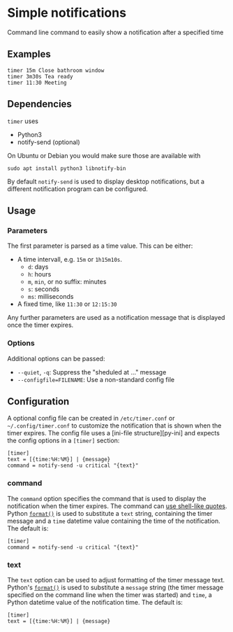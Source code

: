 # Simple notifications

Command line command to easily show a notification after a specified time

## Examples

    timer 15m Close bathroom window
    timer 3m30s Tea ready
    timer 11:30 Meeting

## Dependencies

`timer` uses

- Python3
- notify-send (optional)

On Ubuntu or Debian you would make sure those are available with

    sudo apt install python3 libnotify-bin

By default `notify-send` is used to display desktop notifications, but a
different notification program can be configured.

## Usage

### Parameters

The first parameter is parsed as a time value. This can be either:

- A time intervall, e.g. `15m` or `1h15m10s`.
  - `d`: days
  - `h`: hours
  - `m`, `min`, or no suffix: minutes
  - `s`: seconds
  - `ms`: milliseconds
- A fixed time, like `11:30` or `12:15:30`

Any further parameters are used as a notification message that is displayed once
the timer expires.

### Options

Additional options can be passed:

- `--quiet`, `-q`: Suppress the "sheduled at ..." message
- `--configfile=FILENAME`: Use a non-standard config file

## Configuration

A optional config file can be created in `/etc/timer.conf` or `~/.config/timer.conf`
to customize the notification that is shown when the timer expires. The config file
uses a [ini-file structure][py-ini] and expects the config options in a `[timer]`
section:
 
    [timer]
    text = [{time:%H:%M}] | {message}
    command = notify-send -u critical "{text}"

### command

The `command` option specifies the command that is used to display the
notification when the timer expires. The command can [use shell-like quotes][py-shlex].
Python [`format()`][py-format] is used to substitute a `text`
string, containing the timer message and a `time` datetime value containing
the time of the notification. The default is:

    [timer]
    command = notify-send -u critical "{text}"

### text

The `text` option can be used to adjust formatting of the timer message text.
Python's [`format()`][py-format] is used to substitute a `message` string
(the timer message specified on the command line when the timer was started)
and `time`, a Python datetime value of the notification time.
The default is:

    [timer]
    text = [{time:%H:%M}] | {message}


 [py-init]: https://docs.python.org/3/library/configparser.html#supported-ini-file-structure
 [py-shlex]: https://docs.python.org/3/library/shlex.html#shlex.split
 [py-format]: https://docs.python.org/3/library/functions.html#format

